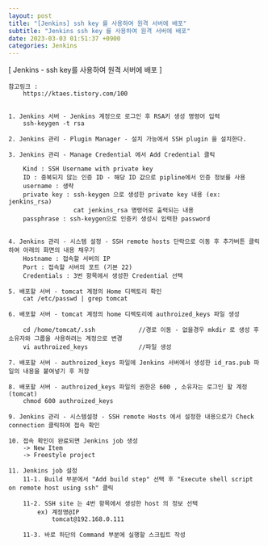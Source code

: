 ```yaml
---  
layout: post  
title: "[Jenkins] ssh key 를 사용하여 원격 서버에 배포"  
subtitle: "Jenkins ssh key 를 사용하여 원격 서버에 배포"  
date: 2023-03-03 01:51:37 +0900  
categories: Jenkins  
---  
```

[ Jenkins - ssh key를 사용하여 원격 서버에 배포 ]  
  
  
	참고링크 :   
		https://ktaes.tistory.com/100  
  
  
	1. Jenkins 서버 - Jenkins 계정으로 로그인 후 RSA키 생성 명령어 입력  
		ssh-keygen -t rsa  
  
	2. Jenkins 관리 - Plugin Manager - 설치 가능에서 SSH plugin 을 설치한다.  
  
	3. Jenkins 관리 - Manage Credential 에서 Add Credential 클릭  
  
		Kind : SSH Username with private key  
		ID : 중복되지 않는 인증 ID - 해당 ID 값으로 pipline에서 인증 정보를 사용  
		username : 생략  
		private key : ssh-keygen 으로 생성한 private key 내용 (ex: jenkins_rsa)    
					  cat jenkins_rsa 명령어로 출력되는 내용  
		passphrase : ssh-keygen으로 인증키 생성시 입력한 password  
		  
		  
	4. Jenkins 관리 - 시스템 설정 - SSH remote hosts 단락으로 이동 후 추가버튼 클릭하여 아래의 화면의 내용 채우기  
		Hostname : 접속할 서버의 IP  
		Port : 접속할 서버의 포트 (기본 22)  
		Credentials : 3번 항목에서 생성한 Credential 선택  
  
	5. 배포할 서버 - tomcat 계정의 Home 디렉토리 확인  
		cat /etc/passwd | grep tomcat  
  
	6. 배포할 서버 - tomcat 계정의 home 디렉토리에 authroized_keys 파일 생성	  
		  
		cd /home/tomcat/.ssh			//경로 이동 - 없을경우 mkdir 로 생성 후 소유자와 그룹을 사용하려는 계정으로 변경  
		vi authroized_keys				//파일 생성  
  
	7. 배포할 서버 - authroized_keys 파일에 Jenkins 서버에서 생성한 id_ras.pub 파일의 내용을 붙여넣기 후 저장  
  
	8. 배포할 서버 - authroized_keys 파일의 권한은 600 , 소유자는 로그인 할 계정 (tomcat)  
		chmod 600 authroized_keys  
  
	9. Jenkins 관리 - 시스템설정 - SSH remote Hosts 에서 설정한 내용으로가 Check connection 클릭하여 접속 확인  
  
	10. 접속 확인이 완료되면 Jenkins job 생성   
		-> New Item  
		-> Freestyle project  
  
	11. Jenkins job 설정  
		11-1. Build 부분에서 "Add build step" 선택 후 "Execute shell script on remote host using ssh" 클릭  
		  
		11-2. SSH site 는 4번 항목에서 생성한 host 의 정보 선택  
			ex) 계정명@IP  
				tomcat@192.168.0.111  
		  
		11-3. 바로 하단의 Command 부분에 실행할 스크립트 작성  
		  
